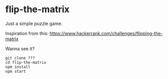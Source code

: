 # flip-the-matrix
Just a simple puzzle game.

Inspiration from this: https://www.hackerrank.com/challenges/flipping-the-matrix

Wanna see it?

    git clone ???
    cd flip-the-matrix
    npm install
    npm start
